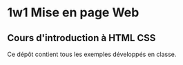 # 1w1 Mise en page Web
## Cours d'introduction à HTML CSS
Ce dépôt contient tous les exemples développés en classe.